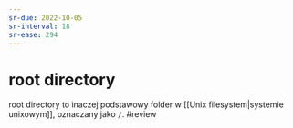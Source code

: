 ```yaml
---
sr-due: 2022-10-05
sr-interval: 18
sr-ease: 294
---
```


# root directory
root directory to inaczej podstawowy folder w [[Unix filesystem|systemie unixowym]], oznaczany jako `/`.
#review
